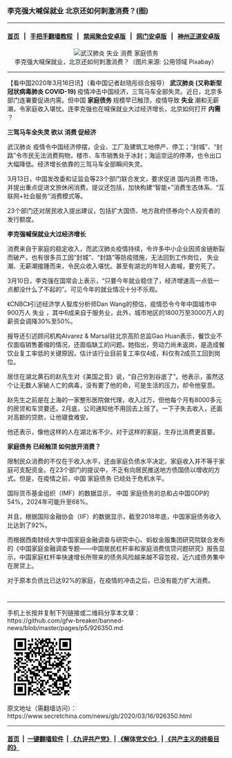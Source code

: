 ### 李克强大喊保就业 北京还如何刺激消费？(图)
------------------------

#### [首页](https://github.com/gfw-breaker/banned-news/blob/master/README.md) &nbsp;&nbsp;|&nbsp;&nbsp; [手把手翻墙教程](https://github.com/gfw-breaker/guides/wiki) &nbsp;&nbsp;|&nbsp;&nbsp; [禁闻聚合安卓版](https://github.com/gfw-breaker/bn-android) &nbsp;&nbsp;|&nbsp;&nbsp; [网门安卓版](https://github.com/oGate2/oGate) &nbsp;&nbsp;|&nbsp;&nbsp; [神州正道安卓版](https://github.com/SzzdOgate/update) 



<div class="article_right" style="fone-color:#000">
 <p style="text-align:center">
  <img alt="武汉肺炎 失业 消费 家庭债务" src="http://img2.secretchina.com/pic/2019/3-19/p2385211a705393944-ss.jpg" style="height:337px; width:600px"/>
  <br>
   李克强大喊保就业，北京还如何刺激消费？（图片来源: 公用领域 Pixabay）
   <span id="hideid" name="hideid" style="color:red;display:none;">
    <span href="https://www.secretchina.com">
    </span>
   </span>
  </br>
 </p>
 <div id="txt-mid1-t21-2017">
  

---


  </div>
 </div>
 <p>
  【看中国2020年3月16日讯】（看中国记者赵晓彤综合报导）
  <strong>
   <span href="https://www.secretchina.com/news/gb/tag/武汉肺炎" target="_blank">
    武汉肺炎
   </span>
   (又称新型冠状病毒肺炎 COVID-19)
  </strong>
  疫情冲击中国经济，三驾马车全部失灵。近日，北京多部门连署要促进内需。但中国
  <strong>
   家庭债务
  </strong>
  规模早已触顶，疫情导致
  <strong>
   失业
  </strong>
  潮和无薪潮，令家庭收入堪忧。连李克强也在喊保就业大过经济增长，北京如何打开
  <strong>
   内需
  </strong>
  ？
  <span id="hideid" name="hideid" style="color:red;display:none;">
   <span href="https://www.secretchina.com">
   </span>
  </span>
 </p>
 <p>
  <strong>
   三驾马车全失灵
  </strong>
  <strong>
   欲以
   <span href="https://www.secretchina.com/news/gb/tag/消费" target="_blank">
    消费
   </span>
   促经济
  </strong>
 </p>
 <p>
  <span href="https://zh.wikipedia.org/wiki/2019%E5%86%A0%E7%8A%B6%E7%97%85%E6%AF%92%E7%97%85%E7%96%AB%E6%83%85" target="_blank">
   武汉肺炎
  </span>
  疫情令中国经济停摆，企业、工厂及建筑工地停产、停工；“封城”、“封路”令市民无法消费购物，楼市、车市销售处于冰封；海运空运的停滞，也令出口大幅降低。经济增长依靠的三驾马车全部瞬间失灵。
 </p>
 <p>
  3月13日，中国发改委和证监会等23个部门联合发文，要求促进
  <span href="https://zh.wikipedia.org/wiki/%E6%B6%88%E8%B4%B9" target="_blank">
   国内消费
  </span>
  市场，并提出重点促进文旅休闲消费。提议还包括，加快构建“智能+”消费生态体系、“互联网+社会服务”消费模式等。
 </p>
 <p>
  23个部门还对居民收入提出建议，包括扩大国债、地方政府债券向个人投资者的发行额度。
 </p>
 <p>
  <strong>
   李克强喊保就业大过经济增长
  </strong>
 </p>
 <p>
  消费来自于家庭的稳定收入，而武汉肺炎疫情持续，令许多中小企业因资金链断裂而破产。也有很多员工因“封城”、“封路”等防疫措施，无法回到工作岗位，
  <span href="https://zh.wikipedia.org/wiki/%E5%A4%B1%E6%A5%AD" target="_blank">
   失业
  </span>
  潮、无薪潮接踵而来，令民众收入堪忧。甚至有湖北的年轻人直喊，要穷死了。
 </p>
 <p>
  3月10日，李克强在国常会上表示，“只要今年就业稳住了，经济增速高一点低一点都没什么了不起的”。可见今年的就业情况十分不乐观。
 </p>
 <p>
  《CNBC》引述经济学人智库分析师Dan Wang的预估，疫情恐令今年中国城市中900万人
  <span href="https://www.secretchina.com/news/gb/tag/失业" target="_blank">
   失业
  </span>
  ，其中6成来自于服务业，此外，城市地区的1800万至3000万人的薪资会调降30%至50%。
 </p>
 <p>
  报导还引述顾问机构Alvarez &amp; Marsal驻北京高阶总监Gao Huan表示，餐饮业不仅面临销售萎缩的情况，还面临缺工的问题。她指出，劳动力尚未返岗，是造成餐饮业复工率低的关键原因，估计该行业目前复工率仅4成，料仅有2成员工回到岗位。
 </p>
 <p>
  居住在湖北黄石的赵先生对《美国之音》说，“自己穷到谷底了”。他表示，虽然这个让无数人家破人亡的病毒，没有要了他的命，可是生活的压力，却令他窒息。
 </p>
 <p>
  赵先生之前是在上海的一家整形医院做代理，收入过万，但他每个月有8000多元的房贷和车贷要还。2月底，公司通知他不用回去上班了。一下子失去收入，还面对高额的贷款，让他寝食难安。
 </p>
 <p>
  他还表示，像他这样的人在湖北省不少。对于这样的家庭，生存比消费更首要。
 </p>
 <p>
  <strong>
   <span href="https://www.secretchina.com/news/gb/tag/家庭债务" target="_blank">
    家庭债务
   </span>
   已经触顶
  </strong>
  <strong>
   如何放开消费？
  </strong>
 </p>
 <p>
  限制民众消费的不仅在于收入水平，还由家庭负债水平决定。家庭收入并不等于家庭可支配资金。在23个部门的提议中，不乏有向居民推送地方债国债以增收的方式。但是，在疫情之前，中国
  <span href="https://zh.wikipedia.org/wiki/%E5%80%BA%E5%8A%A1" target="_blank">
   家庭债务
  </span>
  已经处于危机水平。
 </p>
 <p>
  国际货币基金组织（IMF）的数据显示，
  <span href="https://www.secretchina.com" target="_blank">
   中国
  </span>
  家庭债务的总和占中国GDP的54%，2024年可能升至68%。
 </p>
 <p>
  并且，根据国际金融协会（IIF）的数据显示，截至2018年底，中国家庭债务收入比达到了92%。
 </p>
 <p>
  而根据西南财经大学中国家庭金融调查与研究中心、蚂蚁金服集团研究院联合发布的《中国家庭金融调查专题——中国居民杠杆率和家庭消费信贷问题研究》报告显示，中国家庭杠杆率快速增长所带来的债务风险越来越不容忽视，近六成债务集中在房贷上。
 </p>
 <p>
  对于原本负债比已达92%的家庭，在疫情的冲击之后，已没有能力扩大消费。
  <center>
   <div>
    <div id="txt-mid2-t22-2017" style="display: block;  max-height: 351px;  overflow: hidden;">
     <div id="SC-21xxx">
     </div>
     <ins class="adsbygoogle" data-ad-client="ca-pub-1276641434651360" data-ad-format="auto" data-ad-slot="4301710469" data-full-width-responsive="true" style="display:block">
     </ins>
    </div>
   </div>
  </center>
  <div style="padding-top:12px;">
  </div>
 </p>
</div>

<hr/>
手机上长按并复制下列链接或二维码分享本文章：<br/>
https://github.com/gfw-breaker/banned-news/blob/master/pages/p5/926350.md <br/>
<a href='https://github.com/gfw-breaker/banned-news/blob/master/pages/p5/926350.md'><img src='https://github.com/gfw-breaker/banned-news/blob/master/pages/p5/926350.md.png'/></a> <br/>
原文地址（需翻墙访问）：https://www.secretchina.com/news/gb/2020/03/16/926350.html


------------------------
#### [首页](https://github.com/gfw-breaker/banned-news/blob/master/README.md) &nbsp;|&nbsp; [一键翻墙软件](https://github.com/gfw-breaker/nogfw/blob/master/README.md) &nbsp;| [《九评共产党》](https://github.com/gfw-breaker/9ping.md/blob/master/README.md#九评之一评共产党是什么) | [《解体党文化》](https://github.com/gfw-breaker/jtdwh.md/blob/master/README.md) | [《共产主义的终极目的》](https://github.com/gfw-breaker/gczydzjmd.md/blob/master/README.md)


<img src='http://gfw-breaker.win/banned-news/pages/p5/926350.md' width='0px' height='0px'/>